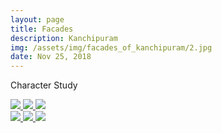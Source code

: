 ```yaml
---
layout: page
title: Facades
description: Kanchipuram
img: /assets/img/facades_of_kanchipuram/2.jpg
date: Nov 25, 2018
---
```

Character Study


<div class="img_row">
    <a data-fancybox="gallery" href="{{ site.baseurl }}/assets/img/facades_of_kanchipuram/2.jpg">
        <img class="col one left" src="{{ site.baseurl }}/assets/img/facades_of_kanchipuram/2.jpg" />
    </a>
    <a data-fancybox="gallery" href="{{ site.baseurl }}/assets/img/facades_of_kanchipuram/4.jpg">
        <img class="col one left" src="{{ site.baseurl }}/assets/img/facades_of_kanchipuram/4.jpg" />
    </a>
    <a data-fancybox="gallery" href="{{ site.baseurl }}/assets/img/facades_of_kanchipuram/5.jpg">
        <img class="col one left" src="{{ site.baseurl }}/assets/img/facades_of_kanchipuram/5.jpg" />
    </a>
</div>
<div class="img_row">
    <a data-fancybox="gallery" href="{{ site.baseurl }}/assets/img/facades_of_kanchipuram/6.jpg">
        <img class="col one left" src="{{ site.baseurl }}/assets/img/facades_of_kanchipuram/6.jpg" />
    </a>
    <a data-fancybox="gallery" href="{{ site.baseurl }}/assets/img/facades_of_kanchipuram/3.jpg">
        <img class="col one left" src="{{ site.baseurl }}/assets/img/facades_of_kanchipuram/3.jpg" />
    </a>
    <a data-fancybox="gallery" href="{{ site.baseurl }}/assets/img/facades_of_kanchipuram/1.jpg">
        <img class="col one left" src="{{ site.baseurl }}/assets/img/facades_of_kanchipuram/1.jpg" />
    </a>
</div>

